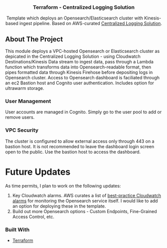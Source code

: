 <div id="top"></div>

<!-- PROJECT LOGO -->
<br />
<div align="center">
  <a href="https://github.com/itprosource/terraform-aws-centralized-logging">
  </a>

<h3 align="center">Terraform - Centralized Logging Solution</h3>

  <p align="center">
    Template which deploys an Opensearch/Elasticsearch cluster with Kinesis-based ingest pipeline. Based on AWS-curated <a href="https://aws.amazon.com/solutions/implementations/centralized-logging/">Centralized Logging Solution</a>.
    <br />
  </p>
</div>

<!-- ABOUT THE PROJECT -->
## About The Project
This module deploys a VPC-hosted Opensearch or Elasticsearch cluster as depicated in the Centralized Logging Solution - using Cloudwatch Destinations/Kinesis Data stream to ingest data, pass through a Lambda function which transforms data into Opensearch-readable format, then pipes formatted data through Kinesis Firehose before depositing logs in Opensearch cluster. Access to Opensearch dashboard is faciliated through an ec2 Bastion host and Cognito user authentication. Includes option for ultrawarm storage. 

### User Management
User accounts are managed in Cognito. Simply go to the user pool to add or remove users. 

### VPC Security
The cluster is configured to allow external access only through 443 on a bastion host. It is not recommended to leave the dashboard login screen open to the public. Use the bastion host to access the dashboard. 

# Future Updates
As time permits, I plan to work on the following updates:
1. Key Cloudwatch alarms. AWS curates a list of <a href="[url](https://docs.aws.amazon.com/opensearch-service/latest/developerguide/cloudwatch-alarms.html)">best-practice Cloudwatch alarms</a> for monitoring the Opensearch service itself. I would like to add an option for deploying these in the template. 
2. Build out more Opensearch options - Custom Endpoints, Fine-Grained Access Control, etc. 

### Built With

* [Terraform](https://www.terraform.io/)


